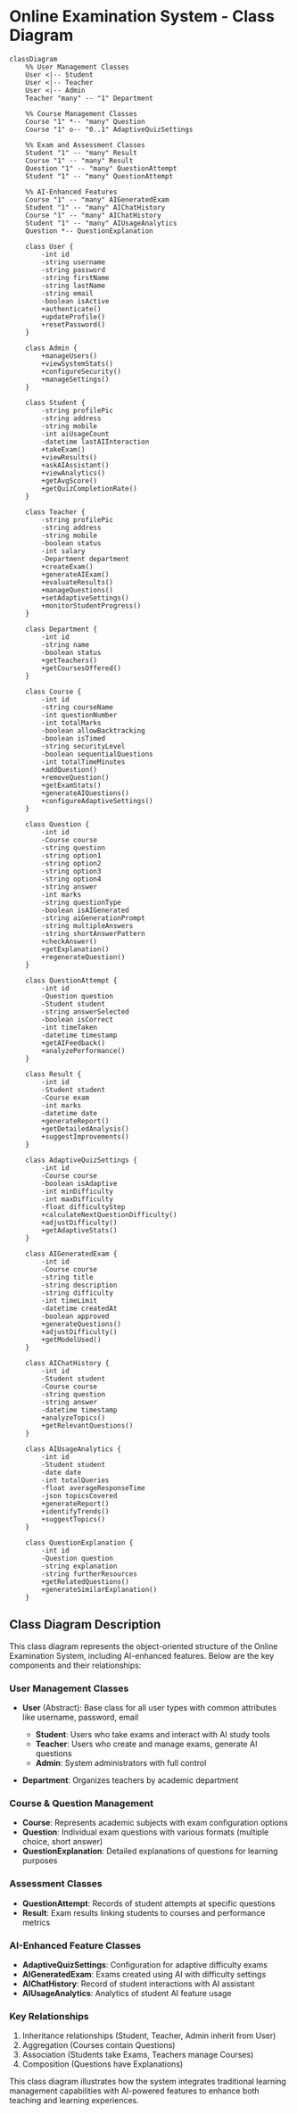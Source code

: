 # Online Examination System - Class Diagram

```mermaid
classDiagram
    %% User Management Classes
    User <|-- Student
    User <|-- Teacher
    User <|-- Admin
    Teacher "many" -- "1" Department
    
    %% Course Management Classes
    Course "1" *-- "many" Question
    Course "1" o-- "0..1" AdaptiveQuizSettings
    
    %% Exam and Assessment Classes
    Student "1" -- "many" Result
    Course "1" -- "many" Result
    Question "1" -- "many" QuestionAttempt
    Student "1" -- "many" QuestionAttempt
    
    %% AI-Enhanced Features
    Course "1" -- "many" AIGeneratedExam
    Student "1" -- "many" AIChatHistory
    Course "1" -- "many" AIChatHistory
    Student "1" -- "many" AIUsageAnalytics
    Question *-- QuestionExplanation
    
    class User {
        -int id
        -string username
        -string password
        -string firstName
        -string lastName
        -string email
        -boolean isActive
        +authenticate()
        +updateProfile()
        +resetPassword()
    }
    
    class Admin {
        +manageUsers()
        +viewSystemStats()
        +configureSecurity()
        +manageSettings()
    }
    
    class Student {
        -string profilePic
        -string address
        -string mobile
        -int aiUsageCount
        -datetime lastAIInteraction
        +takeExam()
        +viewResults()
        +askAIAssistant()
        +viewAnalytics()
        +getAvgScore()
        +getQuizCompletionRate()
    }
    
    class Teacher {
        -string profilePic
        -string address
        -string mobile
        -boolean status
        -int salary
        -Department department
        +createExam()
        +generateAIExam()
        +evaluateResults()
        +manageQuestions()
        +setAdaptiveSettings()
        +monitorStudentProgress()
    }
    
    class Department {
        -int id
        -string name
        -boolean status
        +getTeachers()
        +getCoursesOffered()
    }
    
    class Course {
        -int id
        -string courseName
        -int questionNumber
        -int totalMarks
        -boolean allowBacktracking
        -boolean isTimed
        -string securityLevel
        -boolean sequentialQuestions
        -int totalTimeMinutes
        +addQuestion()
        +removeQuestion()
        +getExamStats()
        +generateAIQuestions()
        +configureAdaptiveSettings()
    }
    
    class Question {
        -int id
        -Course course
        -string question
        -string option1
        -string option2
        -string option3
        -string option4
        -string answer
        -int marks
        -string questionType
        -boolean isAIGenerated
        -string aiGenerationPrompt
        -string multipleAnswers
        -string shortAnswerPattern
        +checkAnswer()
        +getExplanation()
        +regenerateQuestion()
    }
    
    class QuestionAttempt {
        -int id
        -Question question
        -Student student
        -string answerSelected
        -boolean isCorrect
        -int timeTaken
        -datetime timestamp
        +getAIFeedback()
        +analyzePerformance()
    }
    
    class Result {
        -int id
        -Student student
        -Course exam
        -int marks
        -datetime date
        +generateReport()
        +getDetailedAnalysis()
        +suggestImprovements()
    }
    
    class AdaptiveQuizSettings {
        -int id
        -Course course
        -boolean isAdaptive
        -int minDifficulty
        -int maxDifficulty
        -float difficultyStep
        +calculateNextQuestionDifficulty()
        +adjustDifficulty()
        +getAdaptiveStats()
    }
    
    class AIGeneratedExam {
        -int id
        -Course course
        -string title
        -string description
        -string difficulty
        -int timeLimit
        -datetime createdAt
        -boolean approved
        +generateQuestions()
        +adjustDifficulty()
        +getModelUsed()
    }
    
    class AIChatHistory {
        -int id
        -Student student
        -Course course
        -string question
        -string answer
        -datetime timestamp
        +analyzeTopics()
        +getRelevantQuestions()
    }
    
    class AIUsageAnalytics {
        -int id
        -Student student
        -date date
        -int totalQueries
        -float averageResponseTime
        -json topicsCovered
        +generateReport()
        +identifyTrends()
        +suggestTopics()
    }
    
    class QuestionExplanation {
        -int id
        -Question question
        -string explanation
        -string furtherResources
        +getRelatedQuestions()
        +generateSimilarExplanation()
    }
```

## Class Diagram Description

This class diagram represents the object-oriented structure of the Online Examination System, including AI-enhanced features. Below are the key components and their relationships:

### User Management Classes

- **User** (Abstract): Base class for all user types with common attributes like username, password, email
  - **Student**: Users who take exams and interact with AI study tools
  - **Teacher**: Users who create and manage exams, generate AI questions
  - **Admin**: System administrators with full control

- **Department**: Organizes teachers by academic department

### Course & Question Management

- **Course**: Represents academic subjects with exam configuration options
- **Question**: Individual exam questions with various formats (multiple choice, short answer)
- **QuestionExplanation**: Detailed explanations of questions for learning purposes

### Assessment Classes

- **QuestionAttempt**: Records of student attempts at specific questions
- **Result**: Exam results linking students to courses and performance metrics

### AI-Enhanced Feature Classes

- **AdaptiveQuizSettings**: Configuration for adaptive difficulty exams
- **AIGeneratedExam**: Exams created using AI with difficulty settings
- **AIChatHistory**: Record of student interactions with AI assistant
- **AIUsageAnalytics**: Analytics of student AI feature usage

### Key Relationships

1. Inheritance relationships (Student, Teacher, Admin inherit from User)
2. Aggregation (Courses contain Questions)
3. Association (Students take Exams, Teachers manage Courses)
4. Composition (Questions have Explanations)

This class diagram illustrates how the system integrates traditional learning management capabilities with AI-powered features to enhance both teaching and learning experiences. 